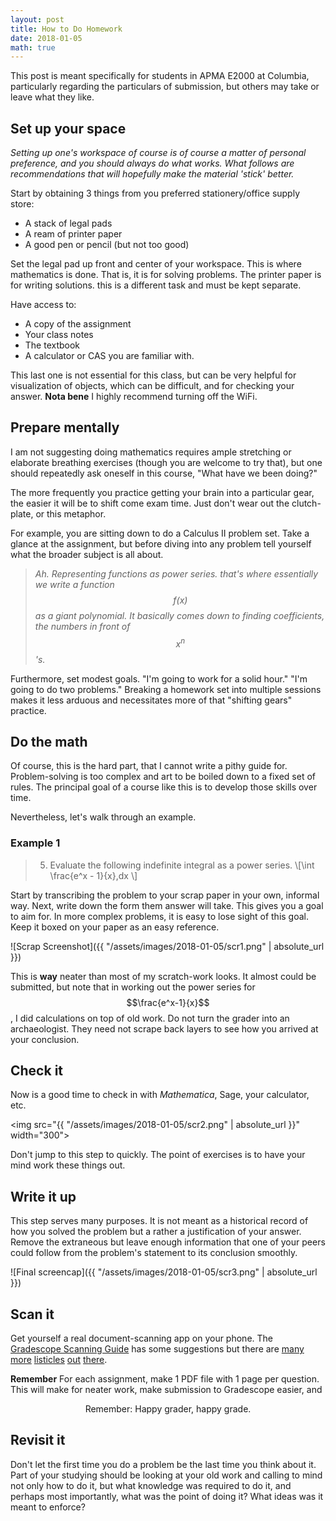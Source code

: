 ```yaml
---
layout: post
title: How to Do Homework
date: 2018-01-05
math: true
---
```


This post is meant specifically for students in APMA E2000 at Columbia, particularly regarding the particulars of submission, but others may take or leave what they like. 

## Set up your space

*Setting up one's workspace of course is of course a matter of personal preference, and you should always do what works. What follows are recommendations that will hopefully make the material 'stick' better.*

Start by obtaining 3 things from you preferred stationery/office supply store:
  * A stack of legal pads
  * A ream of printer paper
  * A good pen or pencil (but not too good)

Set the legal pad up front and center of your workspace. This is where mathematics is done. That is, it is for solving problems. The printer paper is for writing solutions. this is a different task and must be kept separate.

Have access to:
  * A copy of the assignment
  * Your class notes
  * The textbook
  * A calculator or CAS you are familiar with. 

This last one is not essential for this class, but can be very helpful for visualization of objects, which can be difficult, and for checking your answer. **Nota bene** I highly recommend turning off the WiFi. 


## Prepare mentally

I am not suggesting doing mathematics requires ample stretching or elaborate breathing exercises (though you are welcome to try that), but one should repeatedly ask oneself in this course, "What have we been doing?" 

The more frequently you practice getting your brain into a particular gear, the easier it will be to shift come exam time. Just don't wear out the clutch-plate, or this metaphor.

For example, you are sitting down to do a Calculus II problem set. Take a glance at the assignment, but before diving into any problem tell yourself what the broader subject is all about. 

> *Ah. Representing functions as power series. that's where essentially we write a function $$f(x)$$ as a giant polynomial. It basically comes down to finding coefficients, the numbers in front of* $$x^n$$*'s.* 

Furthermore, set modest goals. "I'm going to work for a solid hour." "I'm going to do two problems." Breaking a homework set into multiple sessions makes it less arduous and necessitates more of that "shifting gears" practice.

## Do the math

Of course, this is the hard part, that I cannot write a pithy guide for. Problem-solving is too complex and art to be boiled down to a fixed set of rules. The principal goal of a course like this is to develop those skills over time. 

Nevertheless, let's walk through an example.

### Example 1

> 5. Evaluate the following indefinite integral as a power series.
> \\[\int \frac{e^x - 1}{x}\,dx \\]

Start by transcribing the problem to your scrap paper in your own, informal way. Next, write down the form them answer will take. This gives you a goal to aim for. In more complex problems, it is easy to lose sight of this goal. Keep it boxed on your paper as an easy reference. 

![Scrap Screenshot]({{ "/assets/images/2018-01-05/scr1.png" | absolute_url }}) 

This is **way** neater than most of my scratch-work looks. It almost could be submitted, but note that in working out the power series for $$\frac{e^x-1}{x}$$, I did calculations on top of old work. Do not turn the grader into an archaeologist. They need not scrape back layers to see how you arrived at your conclusion. 

<h2 id="check"> Check it </h2>

Now is a good time to check in with *Mathematica*, Sage, your calculator, etc. 

<img src="{{ "/assets/images/2018-01-05/scr2.png" | absolute_url }}" width="300"> 

Don't jump to this step to quickly. The point of exercises is to have your mind work these things out. 

## Write it up

This step serves many purposes. It is not meant as a historical record of how you solved the problem but a rather a justification of your answer. Remove the extraneous but leave enough information that one of your peers could follow from the problem's statement to its conclusion smoothly. 

![Final screencap]({{ "/assets/images/2018-01-05/scr3.png" | absolute_url }})

## Scan it

Get yourself a real document-scanning app on your phone. The [Gradescope Scanning Guide](http://gradescope-static-assets.s3-us-west-2.amazonaws.com/help/submitting_hw_guide.pdf) has some suggestions but there are [many](https://www.pcmag.com/roundup/349681/the-best-mobile-scanning-apps) [more](https://www.cnet.com/how-to/best-scanning-apps-for-android-and-iphone/) [listicles](https://lifehacker.com/five-best-mobile-document-scanning-apps-1691417781) [out](https://thesweetsetup.com/apps/best-scanning-app-ios/) [there](https://www.androidpit.com/best-scanning-apps-for-android).

**Remember** For each assignment, make 1 PDF file with 1 page per question. This will make for neater work, make submission to Gradescope easier, and
<p align="center">Remember: <emph>Happy grader, happy grade.</emph> </p>

## Revisit it
Don't let the first time you do a problem be the last time you think about it. Part of your studying should be looking at your old work and calling to mind not only how to do it, but what knowledge was required to do it, and perhaps most importantly, what was the point of doing it? What ideas was it meant to enforce?